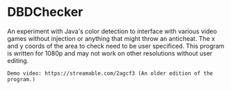 # DBDChecker
An experiment with Java's color detection to interface with various video games without injection or anything that might throw an anticheat.
The x and y coords of the area to check need to be user specificed. This program is written for 1080p and may not work on other resolutions without user editing.
~~~~~~~~~~~~~~~~~~~~~~~~~~~~~~~~~~~~~~~~~~~~~~~~~~~~~~~~~~~~~~~~~~~~~~~~~~~~~~~~~~~~~~~~~~~~~~~~~~~~~~~~~~~~~~~~~~~
Demo video: https://streamable.com/2agcf3 (An older edition of the program.)
~~~~~~~~~~~~~~~~~~~~~~~~~~~~~~~~~~~~~~~~~~~~~~~~~~~~~~~~~~~~~~~~~~~~~~~~~~~~~~~~~~~~~~~~~~~~~~~~~~~~~~~~~~~~~~~~~~~

